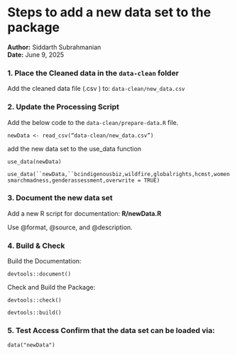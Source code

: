 # Steps to add a new data set to the package

**Author:** Siddarth Subrahmanian\
**Date:** June 9, 2025

### 1. Place the Cleaned data in the `data-clean` folder

Add the cleaned data file (.csv ) to:
`data-clean/new_data.csv`

### 2. Update the Processing Script

Add the below code to the `data-clean/prepare-data.R` file.

`newData <- read_csv(“data-clean/new_data.csv”)`

add the new data set to the use_data function

`use_data(newData)`

``` use_data(``newData,``bcindigenousbiz,wildfire,globalrights,hcmst,womensmarchmadness,genderassessment,overwrite = TRUE) ```

### 3. Document the new data set

Add a new R script for documentation: **R/newData.R**

Use @format, @source, and @description.

### 4. Build & Check

Build the Documentation:

`devtools::document()`

Check and Build the Package:

`devtools::check()`

`devtools::build()`

### 5. Test Access Confirm that the data set can be loaded via:

`data("newData")`
